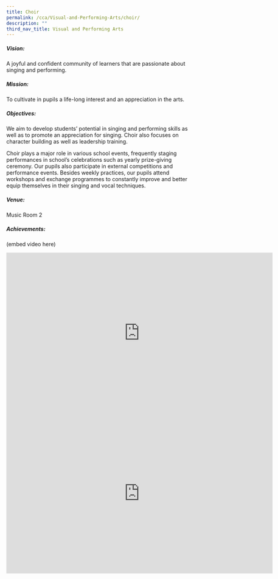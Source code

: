 ```yaml
---
title: Choir
permalink: /cca/Visual-and-Performing-Arts/choir/
description: ""
third_nav_title: Visual and Performing Arts
---
```

##### Vision:

A joyful and confident community of learners that are passionate about singing and performing.


##### Mission:

To cultivate in pupils a life-long interest and an appreciation in the arts.

##### Objectives:

We aim to develop students’ potential in singing and performing skills as well as to promote an appreciation for singing. Choir also focuses on character building as well as leadership training.

Choir plays a major role in various school events, frequently staging performances in school’s celebrations such as yearly prize-giving ceremony. Our pupils also participate in external competitions and performance events. Besides weekly practices, our pupils attend workshops and exchange programmes to constantly improve and better equip themselves in their singing and vocal techniques.

##### Venue:

Music Room 2

##### Achievements:

(embed video here)


<center><iframe src="https://docs.google.com/presentation/d/e/2PACX-1vQ53gVp4YqRtJA9Zt1A0kzbhjcBE_oi5o5C5DFeB-FKMb1RSjvEBlYJypbEhNvO7QcwNRc-KE4ezpYL/embed?start=false&amp;loop=false&amp;delayms=3000" frameborder="0" width="700" height="422" allowfullscreen="true"></iframe></center>


<center><iframe allowfullscreen="true" height="422" width="700" frameborder="0" src="https://docs.google.com/presentation/d/e/2PACX-1vR3HYIzKoxMr8nT8Mhq2XGNhO-JpUiDQEyJf97sBzbOemOjERZWeAXv-TdRm-rPB3ILG1Ytg__dFn4S/embed?start=false&amp;loop=false&amp;delayms=3000"></iframe></center>